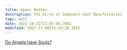 ```yaml
---
title: Upper Realms
description: The birth of Immanent Soul Manifestation
tags: null
date: 2021-10-21T21:07:04.706Z
modified: 2021-11-09T15:53:26.165Z
---
```


[Do Angels have Souls?](./upper_realms.png)

